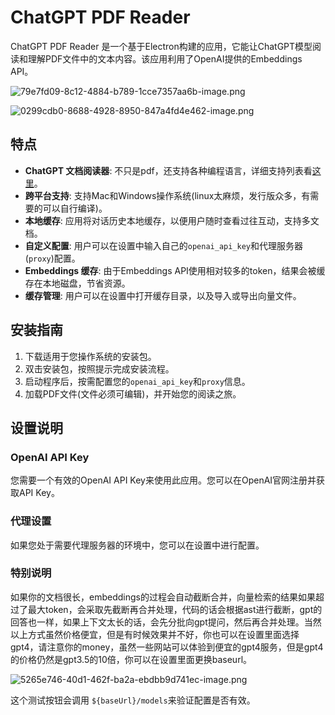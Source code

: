 # ChatGPT PDF Reader

ChatGPT PDF Reader 是一个基于Electron构建的应用，它能让ChatGPT模型阅读和理解PDF文件中的文本内容。该应用利用了OpenAI提供的Embeddings API。

![79e7fd09-8c12-4884-b789-1cce7357aa6b-image.png](https://likaiqiang-blog.oss-cn-beijing.aliyuncs.com/images/79e7fd09-8c12-4884-b789-1cce7357aa6b-image.png)

![0299cdb0-8688-4928-8950-847a4fd4e462-image.png](https://likaiqiang-blog.oss-cn-beijing.aliyuncs.com/images/0299cdb0-8688-4928-8950-847a4fd4e462-image.png)
## 特点

- **ChatGPT 文档阅读器**: 不只是pdf，还支持各种编程语言，详细支持列表看[这里](https://github.com/likaiqiang/chatgpt-pdf-reader/blob/v0.0.3/src/electron/ingest-data.ts#L35)。
- **跨平台支持**: 支持Mac和Windows操作系统(linux太麻烦，发行版众多，有需要的可以自行编译)。
- **本地缓存**: 应用将对话历史本地缓存，以便用户随时查看过往互动，支持多文档。
- **自定义配置**: 用户可以在设置中输入自己的`openai_api_key`和代理服务器(`proxy`)配置。
- **Embeddings 缓存**: 由于Embeddings API使用相对较多的token，结果会被缓存在本地磁盘，节省资源。
- **缓存管理**: 用户可以在设置中打开缓存目录，以及导入或导出向量文件。

## 安装指南

1. 下载适用于您操作系统的安装包。
2. 双击安装包，按照提示完成安装流程。
3. 启动程序后，按需配置您的`openai_api_key`和`proxy`信息。
4. 加载PDF文件(文件必须可编辑)，并开始您的阅读之旅。

## 设置说明

### OpenAI API Key
您需要一个有效的OpenAI API Key来使用此应用。您可以在OpenAI官网注册并获取API Key。

### 代理设置
如果您处于需要代理服务器的环境中，您可以在设置中进行配置。

### 特别说明
如果你的文档很长，embeddings的过程会自动截断合并，向量检索的结果如果超过了最大token，会采取先截断再合并处理，代码的话会根据ast进行截断，gpt的回答也一样，如果上下文太长的话，会先分批向gpt提问，然后再合并处理。当然以上方式虽然价格便宜，但是有时候效果并不好，你也可以在设置里面选择gpt4，请注意你的money，虽然一些网站可以体验到便宜的gpt4服务，但是gpt4的价格仍然是gpt3.5的10倍，你可以在设置里面更换baseurl。

![5265e746-40d1-462f-ba2a-ebdbb9d741ec-image.png](https://likaiqiang-blog.oss-cn-beijing.aliyuncs.com/images/5265e746-40d1-462f-ba2a-ebdbb9d741ec-image.png)

这个测试按钮会调用 `${baseUrl}/models`来验证配置是否有效。
